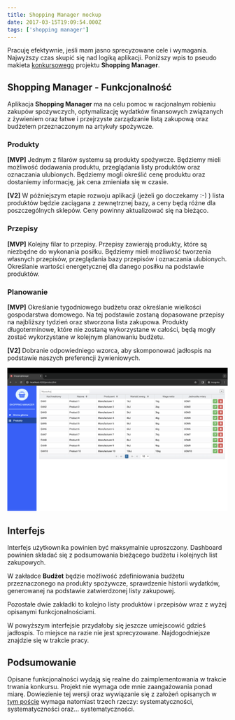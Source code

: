```yaml
---
title: Shopping Manager mockup
date: 2017-03-15T19:09:54.000Z
tags: ['shopping manager']
---
```


Pracuję efektywnie, jeśli mam jasno sprecyzowane cele i wymagania. Najwyższy czas skupić się nad logiką aplikacji. Poniższy wpis to pseudo makieta [konkursowego](/daj-sie-poznac-2017-z-czym-to-sie-je/) projektu **Shopping Manager**.

## Shopping Manager - Funkcjonalność

Aplikacja **Shopping Manager** ma na celu pomoc w racjonalnym robieniu zakupów spożywczych, optymalizację wydatków finansowych związanych z żywieniem oraz łatwe i przejrzyste zarządzanie listą zakupową oraz budżetem przeznaczonym na artykuły spożywcze.

### Produkty

**[MVP]** Jednym z filarów systemu są produkty spożywcze. Będziemy mieli możliwość dodawania produktu, przeglądania listy produktów oraz oznaczania ulubionych. Będziemy mogli określić cenę produktu oraz dostaniemy informację, jak cena zmieniała się w czasie.

**[V2]** W późniejszym etapie rozwoju aplikacji (jeżeli go doczekamy :-) ) lista produktów będzie zaciągana z zewnętrznej bazy, a ceny będą różne dla poszczególnych sklepów. Ceny powinny aktualizować się na bieżąco.

### Przepisy

**[MVP]** Kolejny filar to przepisy. Przepisy zawierają produkty, które są niezbędne do wykonania posiłku. Będziemy mieli możliwość tworzenia własnych przepisów, przeglądania bazy przepisów i oznaczania ulubionych. Określanie wartości energetycznej dla danego posiłku na podstawie produktów.

### Planowanie

**[MVP]** Określanie tygodniowego budżetu oraz określanie wielkości gospodarstwa domowego. Na tej podstawie zostaną dopasowane przepisy na najbliższy tydzień oraz stworzona lista zakupowa. Produkty długoterminowe, które nie zostaną wykorzystane w całości, będą mogły zostać wykorzystane w kolejnym planowaniu budżetu.

**[V2]** Dobranie odpowiedniego wzorca, aby skomponować jadłospis na podstawie naszych preferencji żywieniowych.

![Shopping Manager](./Zrzut-ekranu-2017-03-15-o-19.42.24.png)

## Interfejs

Interfejs użytkownika powinien być maksymalnie uproszczony. Dashboard powinien składać się z podsumowania bieżącego budżetu i kolejnych list zakupowych.

W zakładce **Budżet** będzie możliwość zdefiniowania budżetu przeznaczonego na produkty spożywcze, sprawdzenie historii wydatków, generowanej na podstawie zatwierdzonej listy zakupowej.

Pozostałe dwie zakładki to kolejno listy produktów i przepisów wraz z wyżej opisanymi funkcjonalnościami.

W powyższym interfejsie przydałoby się jeszcze umiejscowić gdzieś jadłospis. To miejsce na razie nie jest sprecyzowane. Najdogodniejsze znajdzie się w trakcie pracy.

## Podsumowanie

Opisane funkcjonalności wydają się realne do zaimplementowania w trakcie trwania konkursu. Projekt nie wymaga ode mnie zaangażowania ponad miarę. Dowiezienie tej wersji oraz wywiązanie się z założeń opisanych w [tym poście](/daj-sie-poznac-2017-z-czym-to-sie-je/) wymaga natomiast trzech rzeczy: systematyczności, systematyczności oraz... systematyczności.
